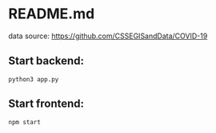 # README.md

data source: https://github.com/CSSEGISandData/COVID-19 

## Start backend:

`python3 app.py`

## Start frontend:

`npm start`
